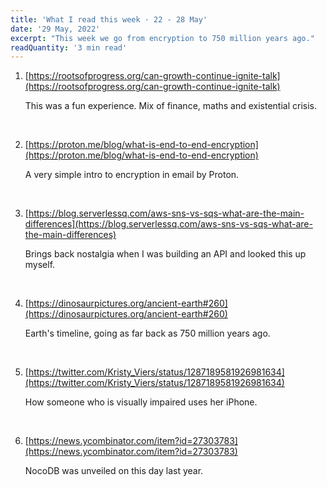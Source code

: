 ```yaml
---
title: 'What I read this week · 22 - 28 May'
date: '29 May, 2022'
excerpt: "This week we go from encryption to 750 million years ago."
readQuantity: '3 min read'
---
```


1. [https://rootsofprogress.org/can-growth-continue-ignite-talk](https://rootsofprogress.org/can-growth-continue-ignite-talk)

   This was a fun experience. Mix of finance, maths and existential crisis.
  <br />

2. [https://proton.me/blog/what-is-end-to-end-encryption](https://proton.me/blog/what-is-end-to-end-encryption)

   A very simple intro to encryption in email by Proton.
<br />

3. [https://blog.serverlessq.com/aws-sns-vs-sqs-what-are-the-main-differences](https://blog.serverlessq.com/aws-sns-vs-sqs-what-are-the-main-differences)

   Brings back nostalgia when I was building an API and looked this up myself.
<br />

4. [https://dinosaurpictures.org/ancient-earth#260](https://dinosaurpictures.org/ancient-earth#260)

   Earth's timeline, going as far back as 750 million years ago.
<br />

5. [https://twitter.com/Kristy_Viers/status/1287189581926981634](https://twitter.com/Kristy_Viers/status/1287189581926981634)

   How someone who is visually impaired uses her iPhone.
<br />

6. [https://news.ycombinator.com/item?id=27303783](https://news.ycombinator.com/item?id=27303783)

   NocoDB was unveiled on this day last year.
<br />